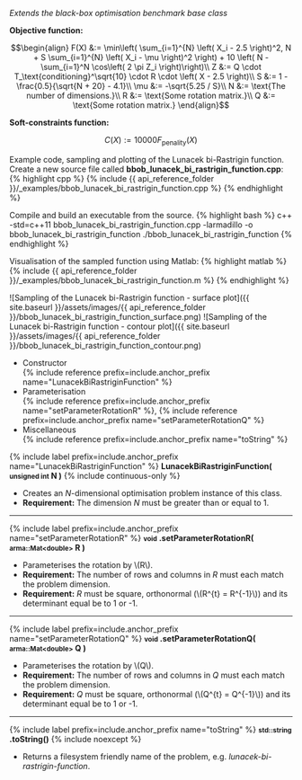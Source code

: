 *Extends the black-box optimisation benchmark base class*

**Objective function:**

$$\begin{align}
F(X) &:= \min\left( \sum_{i=1}^{N} \left( X_i - 2.5 \right)^2, N + S \sum_{i=1}^{N} \left( X_i - \mu \right)^2 \right) + 10 \left( N - \sum_{i=1}^N \cos\left( 2 \pi Z_i \right)\right)\\
Z &:= Q \cdot T_\text{conditioning}^\sqrt{10} \cdot R \cdot \left( X - 2.5 \right)\\
S &:= 1 - \frac{0.5}{\sqrt{N + 20} - 4.1}\\
\mu &:= -\sqrt{5.25 / S}\\
N &:= \text{The number of dimensions.}\\
R &:= \text{Some rotation matrix.}\\
Q &:= \text{Some rotation matrix.}
\end{align}$$

**Soft-constraints function:**

$$C(X) := 10000 F_\text{penality}(X)$$

Example code, sampling and plotting of the Lunacek bi-Rastrigin function.
Create a new source file called **bbob_lunacek_bi_rastrigin_function.cpp**:
{% highlight cpp %}
{% include {{ api_reference_folder }}/_examples/bbob_lunacek_bi_rastrigin_function.cpp %}
{% endhighlight %}

Compile and build an executable from the source.
{% highlight bash %}
c++ -std=c++11 bbob_lunacek_bi_rastrigin_function.cpp -larmadillo -o bbob_lunacek_bi_rastrigin_function
./bbob_lunacek_bi_rastrigin_function
{% endhighlight %}

Visualisation of the sampled function using Matlab:
{% highlight matlab %}
{% include {{ api_reference_folder }}/_examples/bbob_lunacek_bi_rastrigin_function.m %}
{% endhighlight %}

![Sampling of the Lunacek bi-Rastrigin function - surface plot]({{ site.baseurl }}/assets/images/{{ api_reference_folder }}/bbob_lunacek_bi_rastrigin_function_surface.png)
![Sampling of the Lunacek bi-Rastrigin function - contour plot]({{ site.baseurl }}/assets/images/{{ api_reference_folder }}/bbob_lunacek_bi_rastrigin_function_contour.png)

- Constructor<br>
  {% include reference prefix=include.anchor_prefix name="LunacekBiRastriginFunction" %}
- Parameterisation<br>
  {% include reference prefix=include.anchor_prefix name="setParameterRotationR" %}, {% include reference prefix=include.anchor_prefix name="setParameterRotationQ" %}
- Miscellaneous<br>
  {% include reference prefix=include.anchor_prefix name="toString" %}

{% include label prefix=include.anchor_prefix name="LunacekBiRastriginFunction" %}
**LunacekBiRastriginFunction( <small>unsigned int</small> N )** {% include continuous-only %}

- Creates an *N*-dimensional optimisation problem instance of this class.
- **Requirement:** The dimension *N* must be greater than or equal to 1.

---
{% include label prefix=include.anchor_prefix name="setParameterRotationR" %}
**<small>void</small> .setParameterRotationR( <small>arma::Mat&lt;double&gt;</small> R )**

- Parameterises the rotation by \\(R\\).
- **Requirement:** The number of rows and columns in *R* must each match the problem dimension.
- **Requirement:** *R* must be square, orthonormal (\\(R^{t} = R^{-1}\\)) and its determinant equal be to 1 or -1.

---
{% include label prefix=include.anchor_prefix name="setParameterRotationQ" %}
**<small>void</small> .setParameterRotationQ( <small>arma::Mat&lt;double&gt;</small> Q )**

- Parameterises the rotation by \\(Q\\).
- **Requirement:** The number of rows and columns in *Q* must each match the problem dimension.
- **Requirement:** *Q* must be square, orthonormal (\\(Q^{t} = Q^{-1}\\)) and its determinant equal be to 1 or -1.

---
{% include label prefix=include.anchor_prefix name="toString" %}
**<small>std::string</small> .toString()** {% include noexcept %}

- Returns a filesystem friendly name of the problem, e.g. *lunacek-bi-rastrigin-function*.